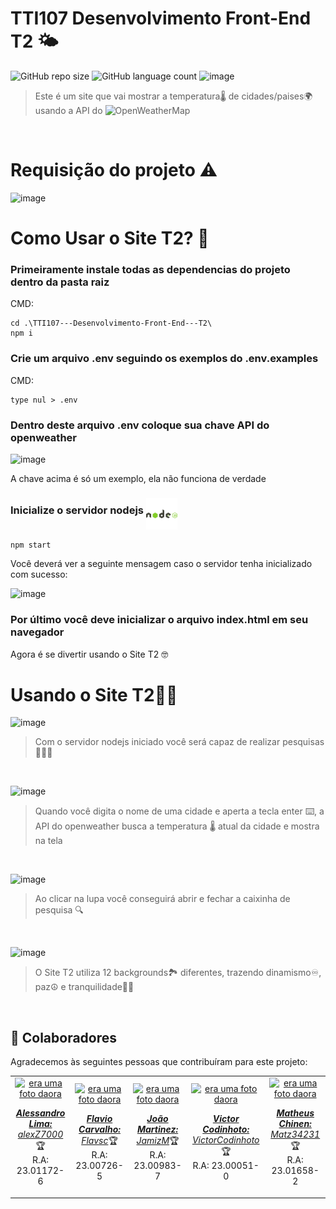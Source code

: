<h1>TTI107 Desenvolvimento Front-End T2 🌤️</h1>

![GitHub repo size](https://img.shields.io/github/repo-size/JamizM/TTI107---Desenvolvimento-Front-End---T2?style=for-the-badge)
![GitHub language count](https://img.shields.io/github/languages/count/JamizM/TTI107---Desenvolvimento-Front-End---T2?style=for-the-badge)
![image](https://github.com/JamizM/TTI107---Desenvolvimento-Front-End---T2/assets/78627928/2231568f-e161-4a51-bb0b-0887a9d13f64)
<br>

> Este é um site que vai mostrar a temperatura🌡️ de cidades/paises🌍 usando a API do <img src="https://openweathermap.org/themes/openweathermap/assets/img/logo_white_cropped.png" alt="OpenWeatherMap" width="85"/><br>
>  
<br>

<h1>Requisição do projeto ⚠️</h1>

![image](https://github.com/JamizM/TTI107---Desenvolvimento-Front-End---T2/assets/78627928/78822bd6-3eba-4180-b46d-c4144134ef4e)

<h1>Como Usar o Site T2? 🤔</h1>
<h3>Primeiramente instale todas as dependencias do projeto dentro da pasta raiz</h3>
CMD: 

```
cd .\TTI107---Desenvolvimento-Front-End---T2\
npm i
```
<h3>Crie um arquivo .env seguindo os exemplos do .env.examples</h3>
CMD: 

```
type nul > .env
```

<h3>Dentro deste arquivo .env coloque sua chave API do openweather</h3>

![image](https://github.com/JamizM/TTI107---Desenvolvimento-Front-End---T2/assets/78627928/81f6b49d-eaba-4665-b64c-fc9979eef6d3)
<p>A chave acima é só um exemplo, ela não funciona de verdade</p>

<h3>Inicialize o servidor nodejs 
 <a href="https://nodejs.org" target="_blank" rel="noreferrer"> 
  <img align="middle" src="https://raw.githubusercontent.com/devicons/devicon/master/icons/nodejs/nodejs-original-wordmark.svg" alt="nodejs" width="50" height="50"/> 
 </a>
</h3>

```
npm start
```
<p>Você deverá ver a seguinte mensagem caso o servidor tenha inicializado com sucesso:</p>

![image](https://github.com/JamizM/TTI107---Desenvolvimento-Front-End---T2/assets/78627928/0024f3e6-4e7e-43b7-9ca4-309bb4d0c38e)

<h3>Por último você deve inicializar o arquivo index.html em seu navegador</h3>
<p>Agora é se divertir usando o Site T2 🤓</p>

<h1>Usando o Site T2🤳🏼</h1>

![image](https://github.com/JamizM/TTI107---Desenvolvimento-Front-End---T2/assets/78627928/8a2dd3e7-fcb8-4dcb-85f6-480c39e06a03)

> Com o servidor nodejs iniciado você será capaz de realizar pesquisas 🤏🏼😎
>
<br>

![image](https://github.com/JamizM/TTI107---Desenvolvimento-Front-End---T2/assets/78627928/8933293a-84bd-476d-8e5a-a9228d827607)

> Quando você digita o nome de uma cidade e aperta a tecla enter ⌨️, a API do openweather busca a temperatura 🌡️ atual da cidade e mostra na tela
>  
<br>

![image](https://github.com/JamizM/TTI107---Desenvolvimento-Front-End---T2/assets/78627928/d230aeb1-32ee-40d0-85dc-32cc19796a22)
> Ao clicar na lupa você conseguirá abrir e fechar a caixinha de pesquisa 🔍
>
<br>

![image](https://github.com/JamizM/TTI107---Desenvolvimento-Front-End---T2/assets/78627928/3ec0c33e-2635-4329-be62-e00a085158ae)
> O Site T2 utiliza 12 backgrounds🏞️ diferentes, trazendo dinamismo♾️, paz☮️ e tranquilidade🧘🏼
>
<br>

## 🤝 Colaboradores

Agradecemos às seguintes pessoas que contribuíram para este projeto:
<table>
  <tr>
    <td align="center">
      <a href="#">
        <img src="https://avatars.githubusercontent.com/u/78627928?v=4" width="100px;" alt="era uma foto daora"/><br>
        <sub>
          <p><b><i>Alessandro Lima:</i></b> <a href="https://github.com/alexZ7000"><i>alexZ7000</i></a>🏆<br>R.A: 23.01172-6</p>
        </sub>
      </a>
    </td>
      <td align="center">
      <a href="#">
        <img src="https://avatars.githubusercontent.com/u/124106382?v=4" width="100px;" alt="era uma foto daora"/><br>
        <sub>
          <p><b><i>Flavio Carvalho:</i></b> <a href="https://github.com/Flavsc"><i>Flavsc</i></a>🏆<br>R.A: 23.00726-5</p>
        </sub>
      </a>
    </td>
        <td align="center">
      <a href="#">
        <img src="https://avatars.githubusercontent.com/u/133376282?v=4" width="100px;" alt="era uma foto daora"/><br>
        <sub>
          <p><b><i>João Martinez:</i></b> <a href="https://github.com/JamizM"><i>JamizM</i></a>🏆<br>R.A: 23.00983-7</p>
        </sub>
      </a>
    </td>
    <td align="center">
      <a href="#">
        <img src="https://avatars.githubusercontent.com/u/133376215?v=4" width="100px;" alt="era uma foto daora"/><br>
        <sub>
          <p><b><i>Victor Codinhoto:</i></b> <a href="https://github.com/VictorCodinhoto"><i>VictorCodinhoto</i></a>🏆<br>R.A: 23.00051-0</p>
        </sub>
      </a>
    </td>
    <td align="center">
      <a href="#">
        <img src="https://avatars.githubusercontent.com/u/126502239?v=4" width="100px;" alt="era uma foto daora"/><br>
        <sub>
          <p><b><i>Matheus Chinen:</i></b> <a href="https://github.com/Matz34231"><i>Matz34231</i></a>🏆<br>R.A: 23.01658-2</p>
        </sub>
      </a>
    </td>
  </tr>
</table>
